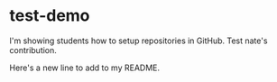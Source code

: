 # test-demo

I'm showing students how to setup repositories in GitHub.  Test nate's contribution.

Here's a new line to add to my README.